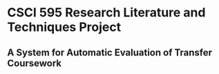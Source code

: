 # CSCI 595 Research Literature and Techniques Project
## A System for Automatic Evaluation of Transfer Coursework
